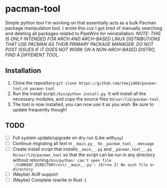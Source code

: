 # pacman-tool

Simple python tool I'm working on that essentially acts as a bulk Pacman package manipulation tool.
I wrote this cuz I got tired of manually searching and deleting all packages related to PipeWire for
reinstallation.
*NOTE: THIS IS ONLY INTENDED FOR ARCH AND ARCH-BASED LINUX DISTRIBUTIONS THAT USE PACMAN AS THEIR PRIMARY PACKAGE MANAGER. DO NOT POST ISSUES IF IT DOES NOT WORK ON A NON-ARCH-BASED DISTRO, FIND A DIFFERENT TOOL.*

## Installation

1. Clone the repository:`git clone https://github.com/teej1469/pacman-tool`,`cd pacman-tool`
2. Run the install script:`/bin/python install.py`. It will install all the necessary modules, and copy the source files to`/usr/lib/pacman-tool`.
3. The tool is now installed, you can now use it as you wish. Be sure to update frequently though!

## TODO

* [ ] Full system update/upgrade on dry run (Like with`yay`)
* [ ] Continue migrating all text in`__main.py__` to`__pacman_tool__.message`
* [ ] Create install script that installs`__main__.py` and`__pacman_tool__.py` to`/usr/lib/pacman_tool` so that the script can be run in any directory without returning`/bin/python: can't open file '/CURRENT_DIRECTORY/src/__main__.py': [Errno 2] No such file or directory`
* [ ] (Maybe) AUR support
* [ ] (Maybe) Complete rewrite in Rust :)
